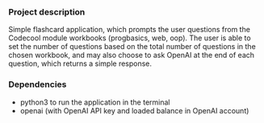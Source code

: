 ### Project description

Simple flashcard application, which prompts the user questions from the Codecool module workbooks (progbasics, web, oop).
The user is able to set the number of questions based on the total number of questions in the chosen workbook, and may also choose to ask OpenAI at the end of each question, which returns a simple response.

### Dependencies

- python3 to run the application in the terminal
- openai (with OpenAI API key and loaded balance in OpenAI account)

